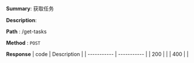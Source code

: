 **Summary**: 获取任务

**Description**:

**Path** : /get-tasks

**Method** : `POST`

**Response**
| code      | Description |
| ----------- | ----------- |
|  200   |       |
|  400   |       |

